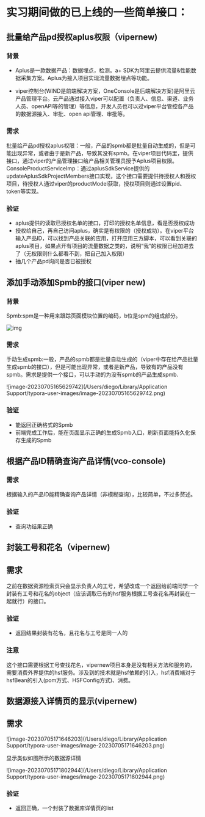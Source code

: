 # 实习期间做的已上线的一些简单接口：

## 批量给产品pd授权aplus权限（vipernew)

### 背景

- Aplus是一款数据产品：数据埋点，检测。a+ SDK为阿里云提供流量&性能数据采集方案。Aplus为接入项目实现流量数据埋点等功能。

- viper控制台(WIND是前端解决方案，OneConsole是后端解决方案)是阿里云产品管理平台。云产品通过接入viper可以配置（负责人、信息、渠道、业务人员、openAPI等的管理）等信息，开发人员也可以过viper平台管控各产品的数据源接入、审批、open api管理、审批等。

### 需求

批量给产品pd授权aplus权限：一般，产品的spmb都是批量自动生成的，但是可能出现异常，或者由于是新产品，导致其没有spmb。在viper项目代码里，提供接口，通过viper的产品管理接口给产品相关管理员授予Aplus项目权限。ConsoleProductServiceImp：通过aplusSdkService提供的updateAplusSdkProjectMembers接口实现，这个接口需要提供待授权人和授权项目，待授权人通过viper的productModel获取，授权项目则通过设置pid、token等实现。

### 验证

- aplus提供的读取已授权名单的接口，打印的授权名单信息，看是否授权成功
- 授权给自己，再自己访问aplus，确实是有权限的（授权成功）。在viper平台输入产品ID，可以找到产品关联的应用，打开应用三方脚本，可以看到关联的aplus项目，如果点开有项目的流量数据之类的，说明“我”的权限已经加进去了（无权限则什么都看不到，把自己加入权限）
- 抽几个产品pd询问是否已被授权



## 添加手动添加Spmb的接口(viper new)

### 背景

Spmb:spm是一种用来跟踪页面模块位置的编码，b位是spm的组成部分。

![img](https://intranetproxy.alipay.com/skylark/lark/0/2023/png/62256711/1684387933359-b5cfb874-148c-4c66-8d28-0692a87bc536.png)

### 需求

手动生成spmb:一般，产品的spmb都是批量自动生成的（viper中存在给产品批量生成spmb的接口），但是可能出现异常，或者是新产品，导致有的产品没有spmb。需求是提供一个接口，可以手动的为没有spmb的产品生成spmb.

![image-20230705165629742](/Users/diego/Library/Application Support/typora-user-images/image-20230705165629742.png)

### 验证

- 能返回正确格式的Spmb
- 前端完成工作后，能在页面显示正确的生成Spmb入口，刷新页面能持久化保存生成的Spmb



## 根据产品ID精确查询产品详情(vco-console)

### 需求

根据输入的产品ID能精确查询产品详情（非模糊查询），比较简单，不过多赘述。

### 验证

- 查询功结果正确



## 封装工号和花名（vipernew)

## 需求

之前在数据资源检索页只会显示负责人的工号，希望改成一个返回给前端同学一个封装有工号和花名的object（应该调取已有的hsf服务根据工号查花名再封装在一起就行）的接口。

### 验证

- 返回结果封装有花名，且花名与工号是同一人的

### 注意

这个接口需要根据工号查找花名，vipernew项目本身是没有相关方法和服务的，需要消费外界提供的hsf服务。涉及到的技术就是hsf依赖的引入，hsf消费端对于hsfBean的引入(pom方式、HSFConfig方式)、消费。



## 数据源接入详情页的显示(vipernew)

## 需求

![image-20230705171646203](/Users/diego/Library/Application Support/typora-user-images/image-20230705171646203.png)

显示类似如图所示的数据源详情

![image-20230705171802944](/Users/diego/Library/Application Support/typora-user-images/image-20230705171802944.png)

### 验证

- 返回正确，一个封装了数据库详情页的list

